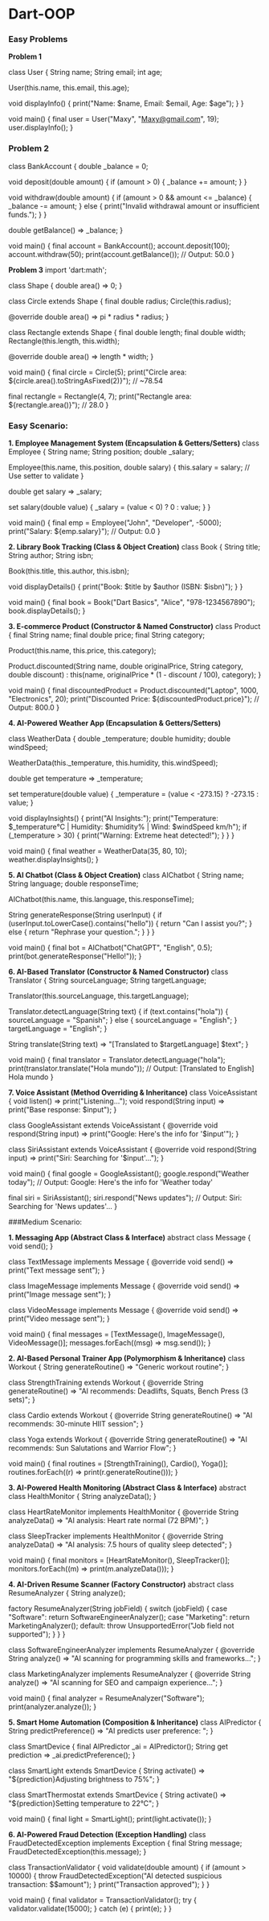 # Dart-OOP
### Easy Problems

**Problem 1**

class User {
  String name;
  String email;
  int age;

  User(this.name, this.email, this.age);

  void displayInfo() {
    print("Name: $name, Email: $email, Age: $age");
  }
}

void main() {
  final user = User("Maxy", "Maxy@gmail.com", 19);
  user.displayInfo();
}

### Problem 2
class BankAccount {
  double _balance = 0;

  void deposit(double amount) {
    if (amount > 0) {
      _balance += amount;
    }
  }

  void withdraw(double amount) {
    if (amount > 0 && amount <= _balance) {
      _balance -= amount;
    } else {
      print("Invalid withdrawal amount or insufficient funds.");
    }
  }

  double getBalance() => _balance;
}

void main() {
  final account = BankAccount();
  account.deposit(100);
  account.withdraw(50);
  print(account.getBalance()); // Output: 50.0
}

**Problem 3**
import 'dart:math';

class Shape {
  double area() => 0;
}

class Circle extends Shape {
  final double radius;
  Circle(this.radius);

  @override
  double area() => pi * radius * radius;
}

class Rectangle extends Shape {
  final double length;
  final double width;
  Rectangle(this.length, this.width);

  @override
  double area() => length * width;
}

void main() {
  final circle = Circle(5);
  print("Circle area: ${circle.area().toStringAsFixed(2)}"); // ~78.54

  final rectangle = Rectangle(4, 7);
  print("Rectangle area: ${rectangle.area()}"); // 28.0
}

### Easy Scenario:

**1. Employee Management System (Encapsulation & Getters/Setters)**
class Employee {
  String name;
  String position;
  double _salary;

  Employee(this.name, this.position, double salary) {
    this.salary = salary; // Use setter to validate
  }

  double get salary => _salary;

  set salary(double value) {
    _salary = (value < 0) ? 0 : value;
  }
}

void main() {
  final emp = Employee("John", "Developer", -5000);
  print("Salary: ${emp.salary}"); // Output: 0.0
}

**2. Library Book Tracking (Class & Object Creation)**
class Book {
  String title;
  String author;
  String isbn;

  Book(this.title, this.author, this.isbn);

  void displayDetails() {
    print("Book: $title by $author (ISBN: $isbn)");
  }
}

void main() {
  final book = Book("Dart Basics", "Alice", "978-1234567890");
  book.displayDetails();
}

**3. E-commerce Product (Constructor & Named Constructor)**
class Product {
  final String name;
  final double price;
  final String category;

  Product(this.name, this.price, this.category);

  Product.discounted(String name, double originalPrice, String category, double discount)
      : this(name, originalPrice * (1 - discount / 100), category);
}

void main() {
  final discountedProduct = Product.discounted("Laptop", 1000, "Electronics", 20);
  print("Discounted Price: ${discountedProduct.price}"); // Output: 800.0
}


**4. AI-Powered Weather App (Encapsulation & Getters/Setters)**

class WeatherData {
  double _temperature;
  double humidity;
  double windSpeed;

  WeatherData(this._temperature, this.humidity, this.windSpeed);

  double get temperature => _temperature;

  set temperature(double value) {
    _temperature = (value < -273.15) ? -273.15 : value;
  }

  void displayInsights() {
    print("AI Insights:");
    print("Temperature: $_temperature°C | Humidity: $humidity% | Wind: $windSpeed km/h");
    if (_temperature > 30) {
      print("Warning: Extreme heat detected!");
    }
  }
}

void main() {
  final weather = WeatherData(35, 80, 10);
  weather.displayInsights();
}

**5. AI Chatbot (Class & Object Creation)**
class AIChatbot {
  String name;
  String language;
  double responseTime;

  AIChatbot(this.name, this.language, this.responseTime);

  String generateResponse(String userInput) {
    if (userInput.toLowerCase().contains("hello")) {
      return "Can I assist you?";
    } else {
      return "Rephrase your question.";
    }
  }
}

void main() {
  final bot = AIChatbot("ChatGPT", "English", 0.5);
  print(bot.generateResponse("Hello!"));
}

**6. AI-Based Translator (Constructor & Named Constructor)**
class Translator {
  String sourceLanguage;
  String targetLanguage;

  Translator(this.sourceLanguage, this.targetLanguage);

  Translator.detectLanguage(String text) {
    if (text.contains("hola")) {
      sourceLanguage = "Spanish";
    } else {
      sourceLanguage = "English";
    }
    targetLanguage = "English";
  }

  String translate(String text) => "[Translated to $targetLanguage] $text";
}

void main() {
  final translator = Translator.detectLanguage("hola");
  print(translator.translate("Hola mundo")); // Output: [Translated to English] Hola mundo
}

**7. Voice Assistant (Method Overriding & Inheritance)**
class VoiceAssistant {
  void listen() => print("Listening...");
  void respond(String input) => print("Base response: $input");
}

class GoogleAssistant extends VoiceAssistant {
  @override
  void respond(String input) => print("Google: Here's the info for '$input'");
}

class SiriAssistant extends VoiceAssistant {
  @override
  void respond(String input) => print("Siri: Searching for '$input'...");
}

void main() {
  final google = GoogleAssistant();
  google.respond("Weather today"); // Output: Google: Here's the info for 'Weather today'

  final siri = SiriAssistant();
  siri.respond("News updates"); // Output: Siri: Searching for 'News updates'...
}

###Medium Scenario:

**1. Messaging App (Abstract Class & Interface)**
abstract class Message {
  void send();
}

class TextMessage implements Message {
  @override
  void send() => print("Text message sent");
}

class ImageMessage implements Message {
  @override
  void send() => print("Image message sent");
}

class VideoMessage implements Message {
  @override
  void send() => print("Video message sent");
}

void main() {
  final messages = [TextMessage(), ImageMessage(), VideoMessage()];
  messages.forEach((msg) => msg.send());
}

**2. AI-Based Personal Trainer App (Polymorphism & Inheritance)**
class Workout {
  String generateRoutine() => "Generic workout routine";
}

class StrengthTraining extends Workout {
  @override
  String generateRoutine() => "AI recommends: Deadlifts, Squats, Bench Press (3 sets)";
}

class Cardio extends Workout {
  @override
  String generateRoutine() => "AI recommends: 30-minute HIIT session";
}

class Yoga extends Workout {
  @override
  String generateRoutine() => "AI recommends: Sun Salutations and Warrior Flow";
}

void main() {
  final routines = [StrengthTraining(), Cardio(), Yoga()];
  routines.forEach((r) => print(r.generateRoutine()));
}

**3. AI-Powered Health Monitoring (Abstract Class & Interface)**
abstract class HealthMonitor {
  String analyzeData();
}

class HeartRateMonitor implements HealthMonitor {
  @override
  String analyzeData() => "AI analysis: Heart rate normal (72 BPM)";
}

class SleepTracker implements HealthMonitor {
  @override
  String analyzeData() => "AI analysis: 7.5 hours of quality sleep detected";
}

void main() {
  final monitors = [HeartRateMonitor(), SleepTracker()];
  monitors.forEach((m) => print(m.analyzeData()));
}

**4. AI-Driven Resume Scanner (Factory Constructor)**
abstract class ResumeAnalyzer {
  String analyze();

  factory ResumeAnalyzer(String jobField) {
    switch (jobField) {
      case "Software":
        return SoftwareEngineerAnalyzer();
      case "Marketing":
        return MarketingAnalyzer();
      default:
        throw UnsupportedError("Job field not supported");
    }
  }
}

class SoftwareEngineerAnalyzer implements ResumeAnalyzer {
  @override
  String analyze() => "AI scanning for programming skills and frameworks...";
}

class MarketingAnalyzer implements ResumeAnalyzer {
  @override
  String analyze() => "AI scanning for SEO and campaign experience...";
}

void main() {
  final analyzer = ResumeAnalyzer("Software");
  print(analyzer.analyze());
}

**5. Smart Home Automation (Composition & Inheritance)**
class AIPredictor {
  String predictPreference() => "AI predicts user preference: ";
}

class SmartDevice {
  final AIPredictor _ai = AIPredictor();
  String get prediction => _ai.predictPreference();
}

class SmartLight extends SmartDevice {
  String activate() => "${prediction}Adjusting brightness to 75%";
}

class SmartThermostat extends SmartDevice {
  String activate() => "${prediction}Setting temperature to 22°C";
}

void main() {
  final light = SmartLight();
  print(light.activate());
}

**6. AI-Powered Fraud Detection (Exception Handling)**
class FraudDetectedException implements Exception {
  final String message;
  FraudDetectedException(this.message);
}

class TransactionValidator {
  void validate(double amount) {
    if (amount > 10000) {
      throw FraudDetectedException("AI detected suspicious transaction: \$$amount");
    }
    print("Transaction approved");
  }
}

void main() {
  final validator = TransactionValidator();
  try {
    validator.validate(15000);
  } catch (e) {
    print(e);
  }
}
